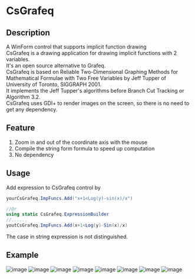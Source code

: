 # CsGrafeq
## Description
A WinForm control that supports implicit function drawing \
CsGrafeq is a drawing application for drawing implicit functions with 2 variables. \
It's an open source alternative to Grafeq. \
CsGrafeq is based on Reliable Two-Dimensional Graphing Methods for Mathematical Formulae with Two Free Variables by Jeff Tupper of University of Toronto, SIGGRAPH 2001. \
It implements the Jeff Tupper's algorithms before Branch Cut Tracking or Algorithm 3.2. \
CsGrafeq uses GDI+ to render images on the screen, so there is no need to get any dependency.

## Feature
1. Zoom in and out of the coordinate axis with the mouse 
2. Compile the string form formula to speed up computation 
3. No dependency 

## Usage
Add expression to CsGrafeq control by 
```C#
yourCsGrafeq.ImpFuncs.Add("x+1<Log(y)-sin(x)/x")

//Or
using static CsGrafeq.ExpressionBuilder
//......
youtCsGrafeq.ImpFuncs.Add(x+1<Log(y)-Sin(x)/x)
```
The case in string expression is not distinguished.

## Example

![image](https://github.com/jyswjjgdwtdtj/CsGrafeq/blob/main/ExampleImage/1.jpg)
![image](https://github.com/jyswjjgdwtdtj/CsGrafeq/blob/main/ExampleImage/2.jpg)
![image](https://github.com/jyswjjgdwtdtj/CsGrafeq/blob/main/ExampleImage/3.jpg)
![image](https://github.com/jyswjjgdwtdtj/CsGrafeq/blob/main/ExampleImage/4.jpg)
![image](https://github.com/jyswjjgdwtdtj/CsGrafeq/blob/main/ExampleImage/5.jpg)
![image](https://github.com/jyswjjgdwtdtj/CsGrafeq/blob/main/ExampleImage/6.jpg)
![image](https://github.com/jyswjjgdwtdtj/CsGrafeq/blob/main/ExampleImage/7.jpg)
![image](https://github.com/jyswjjgdwtdtj/CsGrafeq/blob/main/ExampleImage/8.jpg)